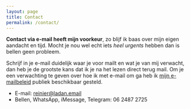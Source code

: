 ```yaml
---
layout: page
title: Contact
permalink: /contact/
---
```


**Contact via e-mail heeft mijn voorkeur**, zo blijf ik baas over mijn eigen aandacht en tijd. Mocht je nou wel echt iets _heel urgents_ hebben dan is bellen geen probleem.

Schrijf in je e-mail duidelijk waar je voor mailt en wat je van mij verwacht, dan heb je de grootste kans dat ik je na het lezen direct terug mail. Om je een verwachting te geven over hoe ik met e-mail om ga heb ik [mijn e-mailbeleid](/emailbeleid) publiek beschikbaar gesteld. 

- E-mail: [reinier@ladan.email](mailto:reinier@ladan.email)
- Bellen, WhatsApp, iMessage, Telegram: 06 2487 2725
